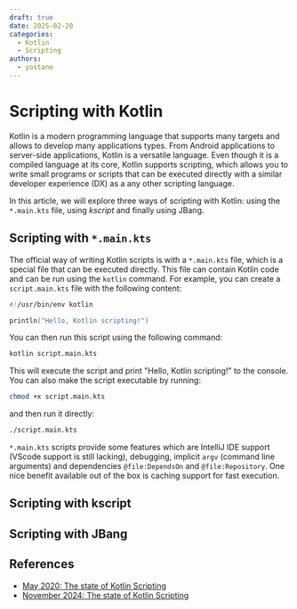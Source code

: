 ```yaml
---
draft: true 
date: 2025-02-20 
categories:
  - Kotlin
  - Scripting
authors:
  - yostane
---
```


# Scripting with Kotlin

Kotlin is a modern programming language that supports many targets and allows to develop many applications types. From Android applications to server-side applications, Kotlin is a versatile language. Even though it is a compiled language at its core, Kotlin supports scripting, which allows you to write small programs or scripts that can be executed directly with a similar developer experience (DX) as a any other scripting language.

In this article, we will explore three ways of scripting with Kotlin: using the `*.main.kts` file, using *kscript* and finally using JBang.

## Scripting with `*.main.kts`

The official way of writing Kotlin scripts is with a `*.main.kts` file, which is a special file that can be executed directly. This file can contain Kotlin code and can be run using the `kotlin` command. For example, you can create a `script.main.kts` file with the following content:

```kotlin
#!/usr/bin/env kotlin

println("Hello, Kotlin scripting!")
```

You can then run this script using the following command:

```sh
kotlin script.main.kts
```

This will execute the script and print "Hello, Kotlin scripting!" to the console. You can also make the script executable by running:

```sh
chmod +x script.main.kts
```

and then run it directly:

```sh
./script.main.kts
```

`*.main.kts` scripts provide some features which are IntelliJ IDE support (VScode support is still lacking), debugging, implicit `argv` (command line arguments) and dependencies `@file:DependsOn` and `@file:Repository`. One nice benefit available out of the box is caching support for fast execution.

## Scripting with kscript

## Scripting with JBang

## References

- [May 2020: The state of Kotlin Scripting](https://mbonnin.medium.com/may-2020-the-state-of-kotlin-scripting-99cb6cc57db1)
- [November 2024: The state of Kotlin Scripting](https://mbonnin.net/2024-11-21_state-of-kotlin-scripting/)
